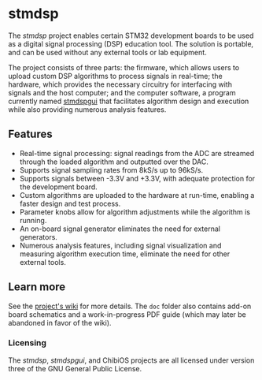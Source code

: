 # stmdsp

The *stmdsp* project enables certain STM32 development boards to be used as a digital signal processing (DSP) education tool. The solution is portable, and can be used without any external tools or lab equipment.

The project consists of three parts: the firmware, which allows users to upload custom DSP algorithms to process signals in real-time; the hardware, which provides the necessary circuitry for interfacing with signals and the host computer; and the computer software, a program currently named [stmdspgui](https://code.bitgloo.com/clyne/stmdspgui) that facilitates algorithm design and execution while also providing numerous analysis features.

## Features

* Real-time signal processing: signal readings from the ADC are streamed through the loaded algorithm and outputted over the DAC.
* Supports signal sampling rates from 8kS/s up to 96kS/s.
* Supports signals between -3.3V and +3.3V, with adequate protection for the development board.
* Custom algorithms are uploaded to the hardware at run-time, enabling a faster design and test process.
* Parameter knobs allow for algorithm adjustments while the algorithm is running.
* An on-board signal generator eliminates the need for external generators.
* Numerous analysis features, including signal visualization and measuring algorithm execution time, eliminate the need for other external tools.

## Learn more

See the [project's wiki](https://code.bitgloo.com/clyne/stmdsp/wiki/Home) for more details. The `doc` folder also contains add-on board schematics and a work-in-progress PDF guide (which may later be abandoned in favor of the wiki).

### Licensing

The *stmdsp*, *stmdspgui*, and ChibiOS projects are all licensed under version three of the GNU General Public License.

